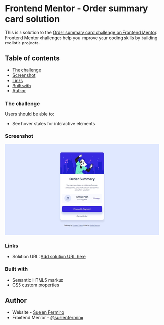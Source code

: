 # Frontend Mentor - Order summary card solution

This is a solution to the [Order summary card challenge on Frontend Mentor](https://www.frontendmentor.io/challenges/order-summary-component-QlPmajDUj). Frontend Mentor challenges help you improve your coding skills by building realistic projects. 

## Table of contents

  - [The challenge](#the-challenge)
  - [Screenshot](#screenshot)
  - [Links](#links)
  - [Built with](#built-with)
  - [Author](#author)


### The challenge

Users should be able to:

- See hover states for interactive elements

### Screenshot

![](./images/screenshot.jpg)

### Links

- Solution URL: [Add solution URL here](https://your-solution-url.com)



### Built with

- Semantic HTML5 markup
- CSS custom properties

## Author

- Website - [Suelen Fermino](https://www.your-site.com)
- Frontend Mentor - [@suelenfermino](https://www.frontendmentor.io/profile/suelenfermino)



